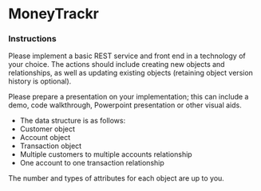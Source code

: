 # MoneyTrackr

### Instructions
Please implement a basic REST service and front end in a technology of your choice. The actions should include creating new objects and relationships, as well as updating existing objects (retaining object version history is optional).

Please prepare a presentation on your implementation; this can include a demo, code walkthrough, Powerpoint presentation or other visual aids.

* The data structure is as follows:
* Customer object
* Account object
* Transaction object
* Multiple customers to multiple accounts relationship
* One account to one transaction relationship

The number and types of attributes for each object are up to you.